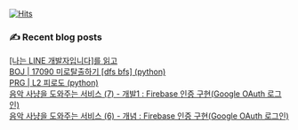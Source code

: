 

[![Hits](https://hits.seeyoufarm.com/api/count/incr/badge.svg?url=https%3A%2F%2Fgithub.com%2Fomnireader0&count_bg=%2379C83D&title_bg=%23555555&icon=&icon_color=%23E7E7E7&title=hits&edge_flat=false)](https://hits.seeyoufarm.com)
### ✍ Recent blog posts 
[[나는 LINE 개발자입니다]를 읽고](https://sebiblog.tistory.com/78) <br>
[BOJ | 17090 미로탈출하기 [dfs bfs] (python)](https://sebiblog.tistory.com/75) <br>
[PRG | L2 피로도 (python)](https://sebiblog.tistory.com/74) <br>
[음악 사냥을 도와주는 서비스 (7) - 개발1 : Firebase 인증 구현(Google OAuth 로그인)](https://sebiblog.tistory.com/73) <br>
[음악 사냥을 도와주는 서비스 (6) - 개념 : Firebase 인증 구현(Google OAuth 로그인)](https://sebiblog.tistory.com/72) <br>
